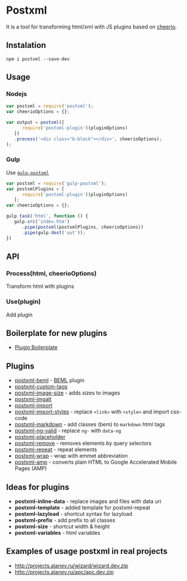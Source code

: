 # Postxml

It is a tool for transforming html/xml with JS plugins based on [cheerio](http://cheeriojs.github.io/cheerio/).

## Instalation

`npm i postxml --save-dev`

## Usage

### Nodejs
```js
var postxml = require('postxml');
var cheerioOptions = {};

var output = postxml([
      require('postxml-plugin')(pluginOptions)
   ])
   .process('<div class="b-block"></div>', cheerioOptions);
);
```

### Gulp
Use [`gulp-postxml`](https://github.com/postxml/gulp-postxml)
```js
var postxml = require('gulp-postxml');
var postxmlPlugins = [
      require('postxml-plugin')(pluginOptions)
   ];
var cheerioOptions = {};

gulp.task('html', function () {
   gulp.src('index.htm')
      .pipe(postxml(postxmlPlugins, cheerioOptions))
      .pipe(gulp.dest('out'));
})
```

## API

### Process(html, cheerioOptions)
Transform html with plugins

### Use(plugin)
Add plugin

## Boilerplate for new plugins
* [Plugin Boilerplate](https://github.com/postxml/postxml-plugin-boilerplate)

## Plugins
* [postxml-beml](https://github.com/postxml/postxml-beml) - [BEML](https://github.com/zenwalker/node-beml) plugin
* [postxml-custom-tags](https://github.com/postxml/postxml-custom-tags)
* [postxml-image-size](https://github.com/postxml/postxml-image-size) - adds sizes to images
* [postxml-imgalt](https://github.com/postxml/postxml-imgalt)
* [postxml-import](https://github.com/postxml/postxml-import)
* [postxml-import-styles](https://github.com/postxml/postxml-import-styles) - replace `<link>` with `<style>` and import css-code
* [postxml-markdown](https://github.com/postxml/postxml-markdown) - add classes (bem) to `markdown` html tags
* [postxml-ng-valid](https://github.com/postxml/postxml-ng-valid) - replace `ng-` with `data-ng`
* [postxml-placeholder](https://github.com/postxml/postxml-placeholder)
* [postxml-remove](https://github.com/postxml/postxml-remove) - removes elements by query selectors
* [postxml-repeat](https://github.com/postxml/postxml-remove) - repeat elements
* [postxml-wrap](https://github.com/postxml/postxml-wrap) - wrap with emmet abbreviation
* [postxml-amp](https://github.com/rkazakov/postxml-amp) - converts plain HTML to Google Accelerated Mobile Pages (AMP)

## Ideas for plugins
* **postxml-inline-data** - replace images and files with data uri
* **postxml-template** - added template for postxml-repeat
* **postxml-lazyload** - shortcut syntax for lazyload
* **postxml-prefix** - add prefix to all classes
* **postxml-size** - shortcut width & height
* **postxml-variables** - html variables

## Examples of usage postxml in real projects
* http://projects.alanev.ru/wizard/wizard.dev.zip
* http://projects.alanev.ru/apc/apc.dev.zip
